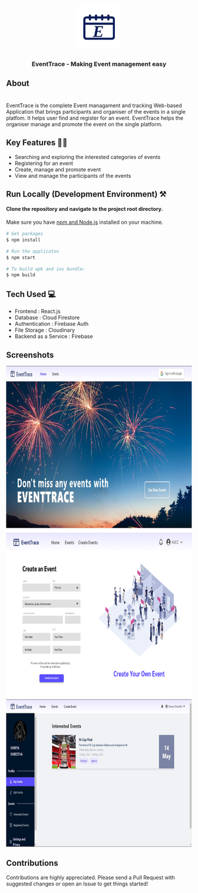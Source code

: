 <h1 align="center">
    <img src="src/app-images/logo.jpeg" width=120px/>
</h1>
<h3 align="center">
    <b>EventTrace - Making Event management easy</b>
</h3>



## About 
<h1></h1>

EventTrace is the complete Event managament and tracking Web-based Application that brings participants and organiser of the events in a single platfom. It helps user find and register for an event. EventTrace helps the organiser manage and promote the event on the single platform.

## Key Features 🧑‍💻

- Searching and exploring the interested categories of events 
- Registering for an event
- Create, manage and promote event
- View and manage the participants of the events

## Run Locally (Development Environment) ⚒️

#### Clone the repository and navigate to the project root directory. 
Make sure you have [npm and Node.js](https://docs.npmjs.com/downloading-and-installing-node-js-and-npm) installed on your machine.

```bash
# Get packages
$ npm install
```

```bash
# Run the applicaton
$ npm start
```

```bash
# To build apk and ios bundle:
$ npm build
```

## Tech Used 💻

- Frontend : React.js
- Database : Cloud Firestore
- Authentication : Firebase Auth
- File Storage : Cloudinary
- Backend as a Service : Firebase

  
## Screenshots 

<div align="center">
  <img src="src/app-images/Homescreen.jpeg" height=450 />
  <img src="src/app-images/EventCreate.jpeg" height=450 />
  <img src="src/app-images/UserDashboard.jpg" height=400 />
</div>

## Contributions

Contributions are highly appreciated. Please send a Pull Request with suggested changes or open an Issue to get things started!
